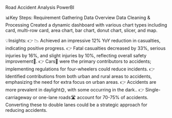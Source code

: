 Road Accident Analysis PowerBI

📊Key Steps:
Requirement Gathering
Data Overview
Data Cleaning & Processing
Created a dynamic dashboard with various chart types including card, multi-row card, area chart, bar chart, donut chart, slicer, and map.


💡Insights:
👉 📉 Achieved an impressive 12% YoY reduction in casualties, indicating positive progress.
👉 Fatal casualties decreased by 33%, serious injuries by 16%, and slight injuries by 10%, reflecting overall safety improvement🚦.
👉 Cars🚗 were the primary contributors to accidents; implementing regulations for four-wheelers could reduce incidents.
👉 Identified contributions from both urban and rural areas to accidents, emphasizing the need for extra focus on urban areas.
👉 Accidents are more prevalent in daylight🌞, with some occurring in the dark..
👉 Single-carriageway or one-lane roads🛣️ account for 70-75% of accidents. Converting these to double lanes could be a strategic approach for reducing accidents.










